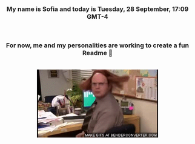 


<div align="center">
<h3 >My name is Sofia and today is Tuesday, 28 September, 17:09 GMT-4</h3><br>
<h3 >For now, me and my personalities are working to create a fun Readme 👋
</h3><br>
<img src='img/dwight.gif' alt='working...'/>
</div>
